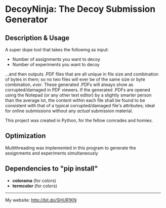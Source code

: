 # DecoyNinja: The Decoy Submission Generator

## Description & Usage
A super dope tool that takes the following as input:

- Number of assignments you want to decoy
- Number of experiments you want to decoy

...and then outputs .PDF files that are all unique in file size and combination of bytes in them; so no two files will ever be of the same size or byte combination, *ever*. These generated .PDFs will always show as corrupted/damaged in PDF viewers. If the generated .PDFs are opened using the Notepad (or any other text editor) by a slightly smarter person than the average lot, the content within each file shall be found to be consistent with that of a typical corrupted/damaged file's attributes; ideal for online submissions without any *actual* submission material.

This project was created in Python, for the fellow comrades and homies.

## Optimization
Multithreading was implemented in this program to generate the assignments and experiments simultaneously

## Dependencies to "pip install"
- **colorama** (for colors)
- **termcolor** (for colors)

------------

My website: http://bit.do/SHUR1KN
